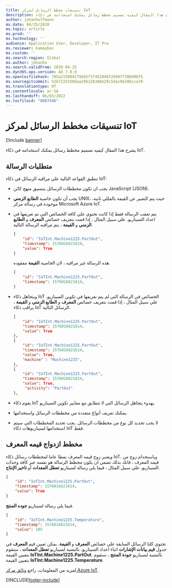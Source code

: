 ```yaml
---
title: تنسيقات مخطط الرسائل لمركز IoT
description: يشرح هذا المقال كيفيه تصميم مخطط رسائل يمكنك استخدامه في ذكاء IoT.
author: johanhoffmann
ms.date: 04/25/2020
ms.topic: article
ms.prod: ''
ms.technology: ''
audience: Application User, Developer, IT Pro
ms.reviewer: kamaybac
ms.custom: ''
ms.search.region: Global
ms.author: johanho
ms.search.validFrom: 2020-04-25
ms.dyn365.ops.version: AX 7.0.0
ms.openlocfilehash: 705a2150042f9b65f1f4528d6f2699f7306996f5
ms.sourcegitcommit: 52b7225350daa29b1263d8e29c54ac9e20bcca70
ms.translationtype: HT
ms.contentlocale: ar-SA
ms.lasthandoff: 06/03/2022
ms.locfileid: "8887446"
---
```

# <a name="schema-formats-for-iot-hub-messages"></a>تنسيقات مخطط الرسائل لمركز IoT

[!include [banner](../../includes/banner.md)]

يشرح هذا المقال كيفيه تصميم مخطط رسائل يمكنك استخدامه في ذكاء IoT.

## <a name="message-requirements"></a>متطلبات الرسالة

تنطبق القواعد التالية علي مراقبه الرسائل في ذكاء IoT:

+ يجب ان تكون مخططات الرسائل بتنسيق منهج كائن JavaScript (JSON).
+ يجب أن تكون خاصية **الطابع الزمني** UNIX، حيث يتم التعبير عن القيمة بالمللي ثانية، موجودة في رسالة مركز Microsoft Azure IoT.
+ يتم تعقب الرسالة فقط إذا كانت تحتوي علي كافة الخصائص التي تم تعريفها في اعداد السيناريو. علي سبيل المثال ، إذا قمت بتعريف خصائص **المعرف** و **الطابع الزمني** و **القيمة** ، يتم مراقبه الرسالة التالية.

    ```json
    {
        "id": "IoTInt.Machine1225.PartOut",
        "timestamp": 1576016821614,
        "value": True
    }
    ```

    هذه الرسالة غير مراقبه ، لان الخاصية **القيمة** مفقوده.

    ```json
    {
        "id": "IoTInt.Machine1225.PartOut",
        "timestamp": 1576016821614,
    }
    ```

+ ويتجاهل ذكاء IoT الخصائص في الرسالة التي لم يتم تعريفها في تكوين السيناريو. علي سبيل المثال ، إذا قمت بتعريف خصائص **المعرف** و **الطابع الزمني** و **القيمة** ، يراقب ذكاء IoT الرسائل التالية.

    ```json
    {
        "id": "IoTInt.Machine1225.PartOut",
        "timestamp": 1576016821614,
        "value": True
    },
    {
        "id": "IoTInt.Machine1225.PartOut",
        "timestamp": 1576016821614,
        "value": True,
        "machine" : "Machine1225",
    },
    {
        "id": "IoTInt.Machine1225.PartOut",
        "timestamp": 1576016821614,
        "value": True,
         "activity": "PartOut"
    },
    ```

+ يقوم ذكاء IoT بهدوء بتجاهل الرسائل التي لا تتطابق مع معايير تكوين السيناريو.
+ يمكنك تعريف أنواع متعددة من مخططات الرسائل واستخدامها.
+ لا يجب تحديد كل نوع من مخططات الرسائل. يجب تحديد المخططات التي سيتم استخدامها لسيناريوهات ذكاء IoT فقط.

## <a name="id-value-pair-schema"></a>مخطط ازدواج قيمه المعرف

ويعتبر زوج قيمه المعرف نمطا عاما لمخططات رسائل ذكاء IoT. وباستخدام زوج من قيمه المعرف ، فانك بذلك تضمن ان يكون مخطط الرسالة هو نفسه عبر كافة وحدات السيناريو. علي سبيل المثال ، فيما يلي رسالة لسيناريو **تعطل المعدات** أو **تاخير الإنتاج**.

```json
{
    "id": "IoTInt.Machine1225.PartOut",
    "timestamp": 1576016821614,
    "value": True
}
```

فيما يلي رسالة لسيناريو **جوده المنتج**.

```json
{
    "id": "IoTInt.Machine1225.Temperature",
    "timestamp": 1576016821614,
    "value": 105
}
```

تحتوي كلتا الرسائل السابقة علي خصائص **المعرف** و **القيمة**. يمكن تعيين قيم **المعرف** في جدول **قيم بيانات الإشارات** اثناء اعداد السيناريو. بالنسبة لسيناريو **تعطل المعدات** ، ستقوم بتعيين القيمة **IoTInt.Machine1225.PartOut**. بالنسبة لسيناريو **جودة المنتج** ، ستقوم بتعيين القيمة **IoTInt.Machine1225.Temperature**.

لمزيد من المعلومات، راجع [وثائق مركز Azure IoT](/azure/iot-hub/).


[!INCLUDE[footer-include](../../includes/footer-banner.md)]